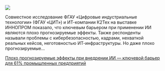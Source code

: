 <!--2025-07-24 13:18:13-->
<div class="yb">
  <div class="rss habr"><img src="https://habrastorage.org/getpro/habr/upload_files/949/66d/874/94966d874fc78286139d9d851b0e5514.jpg" /><p>Совместное исследование ФГАУ «Цифровые индустриальные технологии» (ФГАУ «ЦИТ») и ИТ-компании К2Тех на выставке ИННОПРОМ показало, что ключевым барьером при применении ИИ являются плохо прогнозируемые эффекты. Также респонденты называли проблемы с кибербезопасностью, кадрами, нехваткой реальных кейсов, неготовностью ИТ-инфраструктуры. Но даже плохо прогнозируемые... <p class="titl"><a href="https://habr.com/ru/companies/k2tech/news/930766/?utm_source=habrahabr&utm_medium=rss&utm_campaign=930766">Плохо прогнозируемые эффекты при внедрении ИИ — ключевой барьер для 61% промышленных предприятий</a></p></div>
</div>
